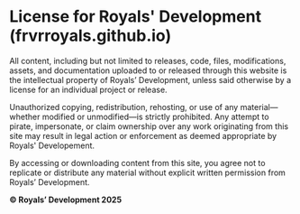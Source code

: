 # License for Royals' Development (frvrroyals.github.io)

All content, including but not limited to releases, code, files, modifications, assets, and documentation uploaded to or released through this website is the intellectual property of Royals’ Development, unless said otherwise by a license for an individual project or release.

Unauthorized copying, redistribution, rehosting, or use of any material—whether modified or unmodified—is strictly prohibited. Any attempt to pirate, impersonate, or claim ownership over any work originating from this site may result in legal action or enforcement as deemed appropriate by Royals' Developement.

By accessing or downloading content from this site, you agree not to replicate or distribute any material without explicit written permission from Royals’ Development.

**© Royals’ Development 2025**
